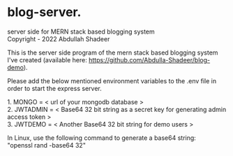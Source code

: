 
# blog-server.
server side for MERN stack based blogging system <br/>
Copyright - 2022 Abdullah Shadeer


This is the server side program of the mern stack based blogging system I've created 
(available here: https://github.com/Abdulla-Shadeer/blog-demo).

Please add the below mentioned environment variables to the .env 
file in order to start the express server.</br>

1. MONGO = < url of your mongodb database > </br>
2. JWTADMIN = < Base64 32 bit string as a secret key for generating admin access token > <br/>
3. JWTDEMO = < Another Base64 32 bit string for demo users > <br/>

In Linux, use the following command to generate a base64 string: <br/>
"openssl rand -base64 32"
